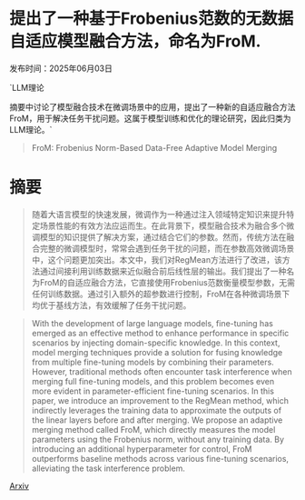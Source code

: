 # 提出了一种基于Frobenius范数的无数据自适应模型融合方法，命名为FroM.

发布时间：2025年06月03日

`LLM理论

摘要中讨论了模型融合技术在微调场景中的应用，提出了一种新的自适应融合方法FroM，用于解决任务干扰问题。这属于模型训练和优化的理论研究，因此归类为LLM理论。`

> FroM: Frobenius Norm-Based Data-Free Adaptive Model Merging

# 摘要

> 随着大语言模型的快速发展，微调作为一种通过注入领域特定知识来提升特定场景性能的有效方法应运而生。在此背景下，模型融合技术为融合多个微调模型的知识提供了解决方案，通过结合它们的参数。然而，传统方法在融合完整的微调模型时，常常会遇到任务干扰的问题，而在参数高效微调场景中，这个问题更加突出。本文中，我们对RegMean方法进行了改进，该方法通过间接利用训练数据来近似融合前后线性层的输出。我们提出了一种名为FroM的自适应融合方法，它直接使用Frobenius范数衡量模型参数，无需任何训练数据。通过引入额外的超参数进行控制，FroM在各种微调场景下均优于基线方法，有效缓解了任务干扰问题。

> With the development of large language models, fine-tuning has emerged as an effective method to enhance performance in specific scenarios by injecting domain-specific knowledge. In this context, model merging techniques provide a solution for fusing knowledge from multiple fine-tuning models by combining their parameters. However, traditional methods often encounter task interference when merging full fine-tuning models, and this problem becomes even more evident in parameter-efficient fine-tuning scenarios. In this paper, we introduce an improvement to the RegMean method, which indirectly leverages the training data to approximate the outputs of the linear layers before and after merging. We propose an adaptive merging method called FroM, which directly measures the model parameters using the Frobenius norm, without any training data. By introducing an additional hyperparameter for control, FroM outperforms baseline methods across various fine-tuning scenarios, alleviating the task interference problem.

[Arxiv](https://arxiv.org/abs/2506.02478)